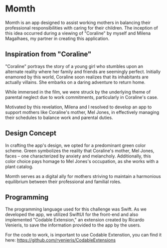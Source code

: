 # Momth

Momth is an app designed to assist working mothers in balancing their professional responsibilities with caring for their children. The inception of this idea occurred during a viewing of "Coraline" by myself and Milena Magalhaes, my partner in creating this application.

## Inspiration from "Coraline"

"Coraline" portrays the story of a young girl who stumbles upon an alternate reality where her family and friends are seemingly perfect. Initially enamored by this world, Coraline soon realizes that its inhabitants are actually villains. She embarks on a daring adventure to return home.

While immersed in the film, we were struck by the underlying theme of parental neglect due to work commitments, particularly in Coraline's case.

Motivated by this revelation, Milena and I resolved to develop an app to support mothers like Coraline's mother, Mel Jones, in effectively managing their schedules to balance work and parental duties.

## Design Concept

In crafting the app's design, we opted for a predominant green color scheme. Green symbolizes the reality that Coraline's mother, Mel Jones, faces – one characterized by anxiety and melancholy. Additionally, this color choice pays homage to Mel Jones's occupation, as she works with a plant catalog.

Momth serves as a digital ally for mothers striving to maintain a harmonious equilibrium between their professional and familial roles.

## Programming

The programming language used for this challenge was Swift. As we developed the app, we utilized SwiftUI for the front-end and also implemented "Codable Extension," an extension created by Ricardo Venieris, to save the information provided to the app by the users.

For the code to work, is important to use Codable Extenstion, you can find it here: https://github.com/rvenieris/CodableExtensions
